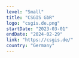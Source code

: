 ```yaml
---
level: "Small"
title: "CSGIS GbR"
logo: "csgis.de.png"
startDate: "2023-03-01"
endDate: "2024-02-29"
link: "https://csgis.de/"
country: "Germany"
---
```

